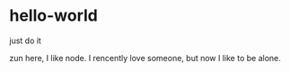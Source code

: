 # hello-world
just do it

zun here, I like node.
I rencently love someone, but now I like to be alone.
